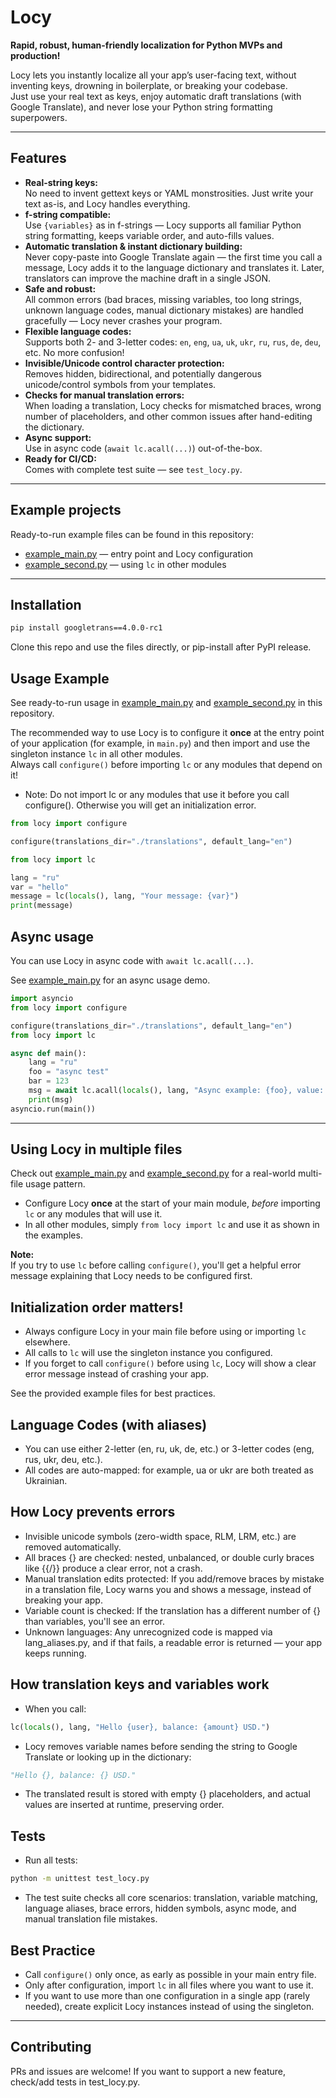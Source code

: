 # Locy

**Rapid, robust, human-friendly localization for Python MVPs and production!**

Locy lets you instantly localize all your app’s user-facing text, without inventing keys, drowning in boilerplate, or breaking your codebase.  
Just use your real text as keys, enjoy automatic draft translations (with Google Translate), and never lose your Python string formatting superpowers.

---

## Features

- **Real-string keys:**  
  No need to invent gettext keys or YAML monstrosities. Just write your text as-is, and Locy handles everything.
- **f-string compatible:**  
  Use `{variables}` as in f-strings — Locy supports all familiar Python string formatting, keeps variable order, and auto-fills values.
- **Automatic translation & instant dictionary building:**  
  Never copy-paste into Google Translate again — the first time you call a message, Locy adds it to the language dictionary and translates it. Later, translators can improve the machine draft in a single JSON.
- **Safe and robust:**  
  All common errors (bad braces, missing variables, too long strings, unknown language codes, manual dictionary mistakes) are handled gracefully — Locy never crashes your program.
- **Flexible language codes:**  
  Supports both 2- and 3-letter codes: `en`, `eng`, `ua`, `uk`, `ukr`, `ru`, `rus`, `de`, `deu`, etc. No more confusion!
- **Invisible/Unicode control character protection:**  
  Removes hidden, bidirectional, and potentially dangerous unicode/control symbols from your templates.
- **Checks for manual translation errors:**  
  When loading a translation, Locy checks for mismatched braces, wrong number of placeholders, and other common issues after hand-editing the dictionary.
- **Async support:**  
  Use in async code (`await lc.acall(...)`) out-of-the-box.
- **Ready for CI/CD:**  
  Comes with complete test suite — see `test_locy.py`.

---

## Example projects

Ready-to-run example files can be found in this repository:  
- [example_main.py](example_main.py) — entry point and Locy configuration  
- [example_second.py](example_second.py) — using `lc` in other modules

---

## Installation
```bash
pip install googletrans==4.0.0-rc1
```
Clone this repo and use the files directly, or pip-install after PyPI release.

## Usage Example

See ready-to-run usage in [example_main.py](example_main.py) and [example_second.py](example_second.py) in this repository.

The recommended way to use Locy is to configure it **once** at the entry point of your application (for example, in `main.py`) and then import and use the singleton instance `lc` in all other modules.  
Always call `configure()` before importing `lc` or any modules that depend on it!

- Note: Do not import lc or any modules that use it before you call configure(). Otherwise you will get an initialization error.

```python
from locy import configure

configure(translations_dir="./translations", default_lang="en")

from locy import lc

lang = "ru"
var = "hello"
message = lc(locals(), lang, "Your message: {var}")
print(message)
```

## Async usage

You can use Locy in async code with `await lc.acall(...)`.

See [example_main.py](example_main.py) for an async usage demo.

```python
import asyncio
from locy import configure

configure(translations_dir="./translations", default_lang="en")
from locy import lc

async def main():
    lang = "ru"
    foo = "async test"
    bar = 123
    msg = await lc.acall(locals(), lang, "Async example: {foo}, value: {bar}")
    print(msg)
asyncio.run(main())
```


---

## Using Locy in multiple files

Check out [example_main.py](example_main.py) and [example_second.py](example_second.py) for a real-world multi-file usage pattern.

- Configure Locy **once** at the start of your main module, *before* importing `lc` or any modules that will use it.
- In all other modules, simply `from locy import lc` and use it as shown in the examples.

**Note:**  
If you try to use `lc` before calling `configure()`, you'll get a helpful error message explaining that Locy needs to be configured first.


## Initialization order matters!

- Always configure Locy in your main file before using or importing `lc` elsewhere.
- All calls to `lc` will use the singleton instance you configured.
- If you forget to call `configure()` before using `lc`, Locy will show a clear error message instead of crashing your app.

See the provided example files for best practices.

## Language Codes (with aliases)
- You can use either 2-letter (en, ru, uk, de, etc.) or 3-letter codes (eng, rus, ukr, deu, etc.).
- All codes are auto-mapped: for example, ua or ukr are both treated as Ukrainian.

## How Locy prevents errors
- Invisible unicode symbols (zero-width space, RLM, LRM, etc.) are removed automatically.
- All braces {} are checked: nested, unbalanced, or double curly braces like {{/}} produce a clear error, not a crash.
- Manual translation edits protected: If you add/remove braces by mistake in a translation file, Locy warns you and shows a message, instead of breaking your app.
- Variable count is checked: If the translation has a different number of {} than variables, you'll see an error.
- Unknown languages: Any unrecognized code is mapped via lang_aliases.py, and if that fails, a readable error is returned — your app keeps running.

## How translation keys and variables work
- When you call:
```python
lc(locals(), lang, "Hello {user}, balance: {amount} USD.")
```
- Locy removes variable names before sending the string to Google Translate or looking up in the dictionary:
```python
"Hello {}, balance: {} USD."
```
- The translated result is stored with empty {} placeholders, and actual values are inserted at runtime, preserving order.

## Tests
- Run all tests:
```bash
python -m unittest test_locy.py
```
- The test suite checks all core scenarios: translation, variable matching, language aliases, brace errors, hidden symbols, async mode, and manual translation file mistakes.

## Best Practice

- Call `configure()` only once, as early as possible in your main entry file.
- Only after configuration, import `lc` in all files where you want to use it.
- If you want to use more than one configuration in a single app (rarely needed), create explicit Locy instances instead of using the singleton.

---

## Contributing

PRs and issues are welcome!
If you want to support a new feature, check/add tests in test_locy.py.